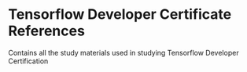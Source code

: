 # Tensorflow Developer Certificate References
Contains all the study materials used in studying Tensorflow Developer Certification
